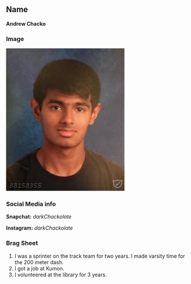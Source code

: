 ## Name
**Andrew Chacko**

### Image
<img src="MyPicture.JPG">

### Social Media info
**Snapchat:** *darkChackolate*

**Instagram:** *darkChackolate*

### Brag Sheet
1. I was a sprinter on the track team for two years. I made varsity time for the 200 meter dash.
2. I got a job at Kumon.
3. I volunteered at the library for 3 years.
